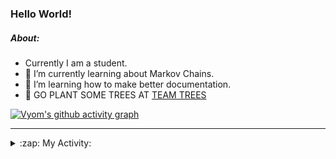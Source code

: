 ### Hello World!

##### About:
- Currently I am a student.
- 🌱 I’m currently learning about Markov Chains.
- 🌱 I’m learning how to make better documentation.
- 🌱 GO PLANT SOME TREES AT [TEAM TREES](https://teamtrees.org/)

[![Vyom's github activity graph](https://activity-graph.herokuapp.com/graph?username=Vyvy-vi)](https://github.com/ashutosh00710/github-readme-activity-graph)

---
<details>
  <summary>:zap: My Activity:</summary>
  
<!--START_SECTION:waka-->
![Code Time](http://img.shields.io/badge/Code%20Time-793%20hrs%2048%20mins-blue)

**I'm a Night 🦉** 

```text
🌞 Morning    67 commits     ██░░░░░░░░░░░░░░░░░░░░░░░   10.0% 
🌆 Daytime    156 commits    █████░░░░░░░░░░░░░░░░░░░░   23.28% 
🌃 Evening    211 commits    ███████░░░░░░░░░░░░░░░░░░   31.49% 
🌙 Night      236 commits    ████████░░░░░░░░░░░░░░░░░   35.22%

```
📅 **I'm Most Productive on Sunday** 

```text
Monday       66 commits     ██░░░░░░░░░░░░░░░░░░░░░░░   9.85% 
Tuesday      110 commits    ████░░░░░░░░░░░░░░░░░░░░░   16.42% 
Wednesday    104 commits    ████░░░░░░░░░░░░░░░░░░░░░   15.52% 
Thursday     84 commits     ███░░░░░░░░░░░░░░░░░░░░░░   12.54% 
Friday       88 commits     ███░░░░░░░░░░░░░░░░░░░░░░   13.13% 
Saturday     68 commits     ██░░░░░░░░░░░░░░░░░░░░░░░   10.15% 
Sunday       150 commits    █████░░░░░░░░░░░░░░░░░░░░   22.39%

```


📊 **This Week I Spent My Time On** 

```text
🔥 Editors: 
VS Code                  13 hrs 51 mins      █████████████████████████   99.81% 
Vim                      1 min               ░░░░░░░░░░░░░░░░░░░░░░░░░   0.19%

🐱‍💻 Projects: 
uni-webpages             6 hrs 36 mins       ████████████░░░░░░░░░░░░░   47.58% 
CSF                      5 hrs               █████████░░░░░░░░░░░░░░░░   36.02% 
blog                     2 hrs 12 mins       ████░░░░░░░░░░░░░░░░░░░░░   15.9% 
praise_backend_js        2 mins              ░░░░░░░░░░░░░░░░░░░░░░░░░   0.31% 
file-utils               0 secs              ░░░░░░░░░░░░░░░░░░░░░░░░░   0.08%

```


 Last Updated on 14/05/2022 12:04:56 UTC
<!--END_SECTION:waka-->
</details>

